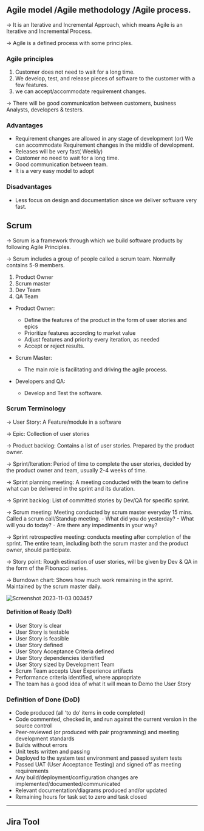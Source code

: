 ## Agile model /Agile methodology /Agile process.

-> It is an Iterative and Incremental Approach, which means Agile is an Iterative and Incremental Process.

-> Agile is a defined process with some principles.

### Agile principles

1. Customer does not need to wait for a long time.
2. We develop, test, and release pieces of software to the customer with a few features.
3. we can accept/accommodate requirement changes.

-> There will be good communication between customers, business Analysts, developers & testers.

### Advantages

- Requirement changes are allowed in any stage of development (or) We can accommodate Requirement changes in the middle of development.
- Releases will be very fast( Weekly)
- Customer no need to wait for a long time.
- Good communication between team.
- It is a very easy model to adopt

### Disadvantages

- Less focus on design and documentation since we deliver software very fast.

## Scrum

-> Scrum is a framework through which we build software products by following Agile Principles.

-> Scrum includes a group of people called a scrum team. Normally contains 5-9 members.
  1. Product Owner
  2. Scrum master
  3. Dev Team
  4. QA Team

- Product Owner: 
     - Define the features of the product in the form of user stories and epics
     - Prioritize features according to market value
     - Adjust features and priority every iteration, as needed
     - Accept or reject results.

- Scrum Master:
     - The main role is facilitating and driving the agile process.

- Developers and QA:
     - Develop and Test the software.

### Scrum Terminology

-> User Story: A Feature/module in a software

-> Epic: Collection of user stories

-> Product backlog: Contains a list of user stories. Prepared by the product owner.

-> Sprint/Iteration: Period of time to complete the user stories, decided by the product owner and team, usually 2-4 weeks of time.

-> Sprint planning meeting: A meeting conducted with the team to define what can be delivered in the sprint and its duration.

-> Sprint backlog: List of committed stories by Dev/QA for specific sprint.

-> Scrum meeting: Meeting conducted by scrum master everyday 15 mins. Called a scrum call/Standup meeting.
    - What did you do yesterday?
    - What will you do today?
    - Are there any impediments in your way?

  -> Sprint retrospective meeting: conducts meeting after completion of the sprint. The entire team, including both the scrum master and the product owner, should participate.

-> Story point: Rough estimation of user stories, will be given by Dev & QA in the form of the Fibonacci series.

-> Burndown chart: Shows how much work remaining in the sprint. Maintained by the scrum master daily.

![Screenshot 2023-11-03 003457](https://github.com/HarishOP2U/Software-Testing/assets/149035972/1e9c1fa9-dd74-4974-8d3b-2266dd52f1fd)


#### Definition of Ready (DoR)

- User Story is clear
- User Story is testable
- User Story is feasible
- User Story defined
- User Story Acceptance Criteria defined
- User Story dependencies identified
- User Story sized by Development Team
- Scrum Team accepts User Experience artifacts
- Performance criteria identified, where appropriate
- The team has a good idea of what it will mean 
to Demo the User Story

### Definition of Done (DoD)

- Code produced (all ‘to do’ items in code completed)
- Code commented, checked in, and run against the current version in the source control
- Peer-reviewed (or produced with pair programming) and meeting development standards
- Builds without errors
- Unit tests written and passing
- Deployed to the system test environment and passed 
system tests
- Passed UAT (User Acceptance Testing) and signed 
off as meeting requirements
- Any build/deployment/configuration changes are implemented/documented/communicated
- Relevant documentation/diagrams produced and/or updated
- Remaining hours for task set to zero and task closed

___

## Jira Tool

